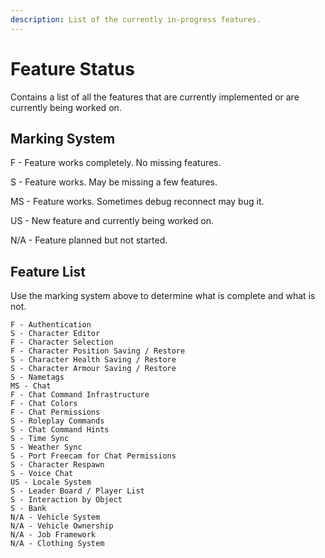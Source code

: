 ```yaml
---
description: List of the currently in-progress features.
---
```


# Feature Status

Contains a list of all the features that are currently implemented or are currently being worked on.

## Marking System

F - Feature works completely. No missing features.

S - Feature works. May be missing a few features.

MS - Feature works. Sometimes debug reconnect may bug it.

US - New feature and currently being worked on.

N/A - Feature planned but not started.

## Feature List

Use the marking system above to determine what is complete and what is not.

```
F - Authentication
S - Character Editor
F - Character Selection
F - Character Position Saving / Restore
S - Character Health Saving / Restore
S - Character Armour Saving / Restore
S - Nametags
MS - Chat
F - Chat Command Infrastructure
F - Chat Colors
F - Chat Permissions
S - Roleplay Commands
S - Chat Command Hints
S - Time Sync
S - Weather Sync
S - Port Freecam for Chat Permissions
S - Character Respawn
S - Voice Chat
US - Locale System
S - Leader Board / Player List
S - Interaction by Object
S - Bank
N/A - Vehicle System
N/A - Vehicle Ownership
N/A - Job Framework
N/A - Clothing System
```
